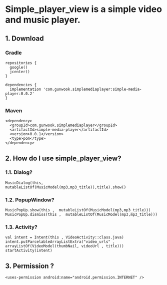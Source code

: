 # Simple_player_view is a simple video and music player.

## 1. Download

### Gradle
    repositories {
      google()
      jcenter()
    }

    dependencies {
      implementation 'com.gunwook.simplemediaplayer:simple-media-player:0.0.2'
    }
### Maven
    <dependency>
      <groupId>com.gunwook.simplemediaplayer</groupId>
      <artifactId>simple-media-player</artifactId>
      <version>0.0.1</version>
      <type>pom</type>
    </dependency>
  
  
  
## 2. How do I use simple_player_view?
### 1.1. Dialog?
    MusicDialog(this, mutableListOf(MusicModel(mp3,mp3_title)),title).show()
    
### 1.2. PopupWindow?
    MusicPopUp.show(this ,  mutableListOf(MusicModel(mp3,mp3_title)))
    MusicPopUp.dismiss(this ,  mutableListOf(MusicModel(mp3,mp3_title)))
    
### 1.3. Activity?
    val intent = Intent(this , VideoActivity::class.java)
    intent.putParcelableArrayListExtra("video_urls" , arrayListOf(VideoModel(thumbNail, videoUrl , title)))
    startActivity(intent)
    
## 3. Permission ?
    <uses-permission android:name="android.permission.INTERNET" />

